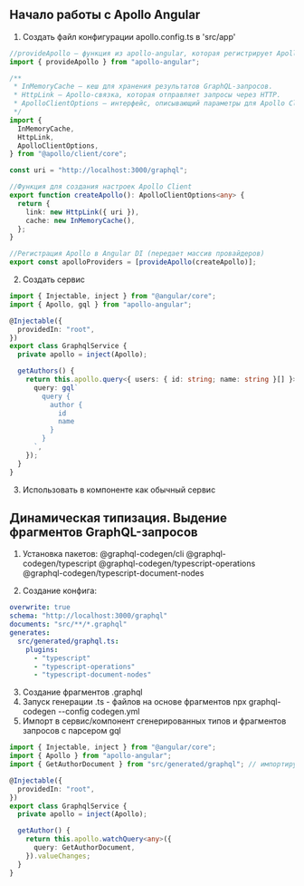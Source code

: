 ## Начало работы с Apollo Angular

1. Создать файл конфигурации apollo.config.ts в 'src/app'

```ts
//provideApollo — функция из apollo-angular, которая регистрирует Apollo Client в Angular DI
import { provideApollo } from "apollo-angular";

/**
 * InMemoryCache — кеш для хранения результатов GraphQL-запросов.
 * HttpLink — Apollo-связка, которая отправляет запросы через HTTP.
 * ApolloClientOptions — интерфейс, описывающий параметры для Apollo Client.
 */
import {
  InMemoryCache,
  HttpLink,
  ApolloClientOptions,
} from "@apollo/client/core";

const uri = "http://localhost:3000/graphql";

//Функция для создания настроек Apollo Client
export function createApollo(): ApolloClientOptions<any> {
  return {
    link: new HttpLink({ uri }),
    cache: new InMemoryCache(),
  };
}

//Регистрация Apollo в Angular DI (передает массив провайдеров)
export const apolloProviders = [provideApollo(createApollo)];
```

2. Создать сервис

```ts
import { Injectable, inject } from "@angular/core";
import { Apollo, gql } from "apollo-angular";

@Injectable({
  providedIn: "root",
})
export class GraphqlService {
  private apollo = inject(Apollo);

  getAuthors() {
    return this.apollo.query<{ users: { id: string; name: string }[] }>({
      query: gql`
        query {
          author {
            id
            name
          }
        }
      `,
    });
  }
}
```

3. Использовать в компоненте как обычный сервис

## Динамическая типизация. Выдение фрагментов GraphQL-запросов

1. Установка пакетов:
   @graphql-codegen/cli
   @graphql-codegen/typescript
   @graphql-codegen/typescript-operations
   @graphql-codegen/typescript-document-nodes

2. Создание конфига:

```yml
overwrite: true
schema: "http://localhost:3000/graphql"
documents: "src/**/*.graphql"
generates:
  src/generated/graphql.ts:
    plugins:
      - "typescript"
      - "typescript-operations"
      - "typescript-document-nodes"
```

3. Создание фрагментов .graphql
4. Запуск генерации .ts - файлов на основе фрагментов
   npx graphql-codegen --config codegen.yml
5. Импорт в сервис/компонент сгенерированных типов и фрагментов запросов с парсером gql

```ts
import { Injectable, inject } from "@angular/core";
import { Apollo } from "apollo-angular";
import { GetAuthorDocument } from "src/generated/graphql"; // импортируем сгенерированный запрос

@Injectable({
  providedIn: "root",
})
export class GraphqlService {
  private apollo = inject(Apollo);

  getAuthor() {
    return this.apollo.watchQuery<any>({
      query: GetAuthorDocument,
    }).valueChanges;
  }
}
```
